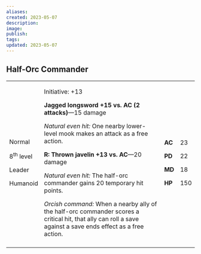 ```yaml
---
aliases: 
created: 2023-05-07
description: 
image: 
publish: 
tags: 
updated: 2023-05-07
---
```


## Half-Orc Commander

<table>
<colgroup>
<col style="width: 16%" />
<col style="width: 71%" />
<col style="width: 5%" />
<col style="width: 6%" />
</colgroup>
<tbody>
<tr class="odd">
<td><p>Normal</p>
<p>8<sup>th</sup> level</p>
<p>Leader</p>
<p>Humanoid</p></td>
<td><p>Initiative: +13</p>
<p><strong>Jagged longsword +15 vs. AC (2 attacks)</strong>—15
damage</p>
<p><em>Natural even hit:</em> One nearby lower-level mook makes an
attack as a free action.</p>
<p><strong>R: Thrown javelin +13 vs. AC</strong>—20 damage</p>
<p><em>Natural even hit:</em> The half-orc commander gains 20 temporary
hit points.</p>
<p><em>Orcish command:</em> When a nearby ally of the half-orc commander
scores a critical hit, that ally can roll a save against a save ends
effect as a free action.</p></td>
<td><p><strong>AC</strong></p>
<p><strong>PD</strong></p>
<p><strong>MD</strong></p>
<p><strong>HP</strong></p></td>
<td><p>23</p>
<p>22</p>
<p>18</p>
<p>150</p></td>
</tr>
<tr class="even">
<td></td>
<td></td>
<td></td>
<td></td>
</tr>
</tbody>
</table>


